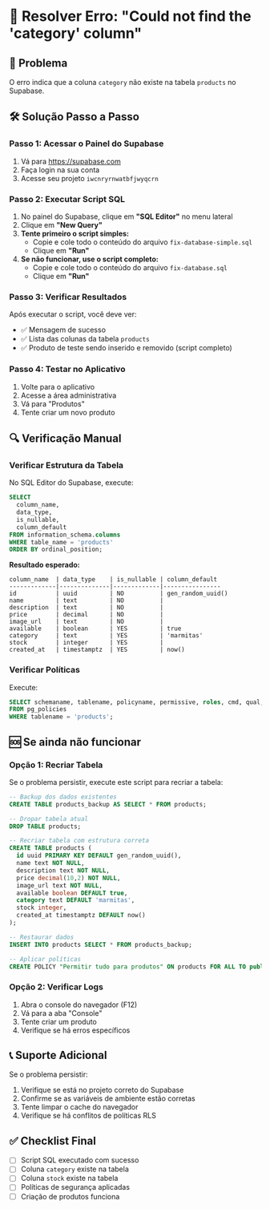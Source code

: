 # 🔧 Resolver Erro: "Could not find the 'category' column"

## 🚨 Problema

O erro indica que a coluna `category` não existe na tabela `products` no Supabase.

## 🛠️ Solução Passo a Passo

### **Passo 1: Acessar o Painel do Supabase**

1. Vá para https://supabase.com
2. Faça login na sua conta
3. Acesse seu projeto `iwcnryrnwatbfjwyqcrn`

### **Passo 2: Executar Script SQL**

1. No painel do Supabase, clique em **"SQL Editor"** no menu lateral
2. Clique em **"New Query"**
3. **Tente primeiro o script simples:**
   - Copie e cole todo o conteúdo do arquivo `fix-database-simple.sql`
   - Clique em **"Run"**
4. **Se não funcionar, use o script completo:**
   - Copie e cole todo o conteúdo do arquivo `fix-database.sql`
   - Clique em **"Run"**

### **Passo 3: Verificar Resultados**

Após executar o script, você deve ver:

- ✅ Mensagem de sucesso
- ✅ Lista das colunas da tabela `products`
- ✅ Produto de teste sendo inserido e removido (script completo)

### **Passo 4: Testar no Aplicativo**

1. Volte para o aplicativo
2. Acesse a área administrativa
3. Vá para "Produtos"
4. Tente criar um novo produto

## 🔍 Verificação Manual

### **Verificar Estrutura da Tabela**

No SQL Editor do Supabase, execute:

```sql
SELECT
  column_name,
  data_type,
  is_nullable,
  column_default
FROM information_schema.columns
WHERE table_name = 'products'
ORDER BY ordinal_position;
```

**Resultado esperado:**

```
column_name  | data_type    | is_nullable | column_default
-------------|--------------|-------------|----------------
id           | uuid         | NO          | gen_random_uuid()
name         | text         | NO          |
description  | text         | NO          |
price        | decimal      | NO          |
image_url    | text         | NO          |
available    | boolean      | YES         | true
category     | text         | YES         | 'marmitas'
stock        | integer      | YES         |
created_at   | timestamptz  | YES         | now()
```

### **Verificar Políticas**

Execute:

```sql
SELECT schemaname, tablename, policyname, permissive, roles, cmd, qual, with_check
FROM pg_policies
WHERE tablename = 'products';
```

## 🆘 Se ainda não funcionar

### **Opção 1: Recriar Tabela**

Se o problema persistir, execute este script para recriar a tabela:

```sql
-- Backup dos dados existentes
CREATE TABLE products_backup AS SELECT * FROM products;

-- Dropar tabela atual
DROP TABLE products;

-- Recriar tabela com estrutura correta
CREATE TABLE products (
  id uuid PRIMARY KEY DEFAULT gen_random_uuid(),
  name text NOT NULL,
  description text NOT NULL,
  price decimal(10,2) NOT NULL,
  image_url text NOT NULL,
  available boolean DEFAULT true,
  category text DEFAULT 'marmitas',
  stock integer,
  created_at timestamptz DEFAULT now()
);

-- Restaurar dados
INSERT INTO products SELECT * FROM products_backup;

-- Aplicar políticas
CREATE POLICY "Permitir tudo para produtos" ON products FOR ALL TO public USING (true) WITH CHECK (true);
```

### **Opção 2: Verificar Logs**

1. Abra o console do navegador (F12)
2. Vá para a aba "Console"
3. Tente criar um produto
4. Verifique se há erros específicos

## 📞 Suporte Adicional

Se o problema persistir:

1. Verifique se está no projeto correto do Supabase
2. Confirme se as variáveis de ambiente estão corretas
3. Tente limpar o cache do navegador
4. Verifique se há conflitos de políticas RLS

## ✅ Checklist Final

- [ ] Script SQL executado com sucesso
- [ ] Coluna `category` existe na tabela
- [ ] Coluna `stock` existe na tabela
- [ ] Políticas de segurança aplicadas
- [ ] Criação de produtos funciona
